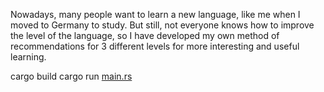 Nowadays, many people want to learn a new language, like me when I moved to Germany to study. But still, not everyone knows how to improve the level of the language, so I have developed my own method of recommendations for 3 different levels for more interesting and useful learning.



cargo build
cargo run
[main.rs](src/main.rs)
